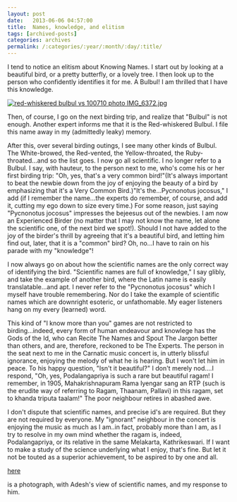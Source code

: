 ```yaml
---
layout: post
date:	2013-06-06 04:57:00
title:  Names, knowledge, and elitism
tags: [archived-posts]
categories: archives
permalink: /:categories/:year/:month/:day/:title/
---
```

I tend to notice an elitism about Knowing Names. I start out by looking at a beautiful bird, or a pretty butterfly, or a lovely tree. I then look up to the person who confidently identifies it for me. A Bulbul! I am thrilled that I have this knowledge.

<a href="http://s967.photobucket.com/user/pedoral/media/IMG_6372.jpg.html" target="_blank"><img src="http://i967.photobucket.com/albums/ae160/pedoral/IMG_6372.jpg" border="0" alt="red-whiskered bulbul vs 100710 photo IMG_6372.jpg" /></a>

<lj-cut text="how it goes, after this...">

Then, of course, I go on the next birding trip, and realize that "Bulbul" is not enough. Another expert informs me that it is the Red-whiskered Bulbul. I file this name away in my (admittedly leaky) memory.

After this, over several birding outings, I see many other kinds of Bulbul. The White-browed, the Red-vented, the Yellow-throated, the Ruby-throated...and so the list goes. I now go all scientific.  I no longer refer to a Bulbul. I say, with hauteur, to the person next to me, who's come his or her first birding trip: "Oh, yes, that's a very common bird!"(It's always important to beat the newbie down from the joy of enjoying the beauty of a bird by emphasizing that it's a Very Common Bird.)"It's the...Pycnonotus jocosus," I add (if I remember the name...the experts do remember, of course, and add it, cutting my ego down to size every time.) For some reason, just saying "Pycnonotus jocosus" impresses the bejeesus out of the newbies. I am now an Experienced Birder (no matter that I may not know the name, let alone the scientific one, of the next bird we spot!). Should I not have added to the joy of the birder's thrill by agreeing that it's a beautiful bird, and letting him find out, later, that it is a "common" bird? Oh, no...I have to rain on his parade with my "knowledge"!

I now always go on about how the scientific names are the only correct way of identifying the bird. "Scientific names are full of knowledge," I say glibly, and take the example of another bird, where the Latin name is easily translatable...and apt. I never refer to the "Pycnonotus jocosus" which I myself have trouble remembering. Nor do I take the example of scientific names which are downright esoteric, or unfathomable. My eager listeners hang on my every (learned) word. 

This kind of "I know more than you" games are not restricted to birding...indeed, every form of human endeavour and knowlege has the Gods of the Id, who can Recite The Names and Spout The Jargon better than others, and are, therefore, reckoned to be The Experts. The person in the seat next to me in the Carnatic music concert is, in utterly blissful ignorance, enjoying the melody of what he is hearing. But I won't let him in peace. To his happy question, "Isn't it beautiful?" I don't merely nod....I respond, "Oh, yes, Podalangapriya is such a rare but beautiful ragam! I remember, in 1905, Mahakrishnapuram Rama Iyengar sang an RTP (such is the erudite way of referring to Ragam, Thaanam, Pallavi) in this ragam, set to khanda triputa taalam!" The poor neighbour retires in abashed awe.

I don't dispute that scientific names, and precise id's are required. But they are not required by everyone. My "ignorant" neighbour in the concert is enjoying the music as much as I am..in fact, probably more than I am, as I try to resolve in my own mind whether the ragam is, indeed, Podalangapriya, or its relative in the same Melakarta,  Kathrikeswari. If I want to make a study of the science underlying what I enjoy, that's fine. But let it not be touted as a superior achievement, to be aspired to by one and all. 

</lj-cut>

<a href="https://www.facebook.com/photo.php?fbid=10151726185049363&amp;set=gm.10151418320202411&amp;type=1&amp;theater"> here </a>

is a photograph, with Adesh's view of scientific names, and my response to him.
